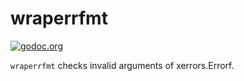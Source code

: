 # wraperrfmt

[![godoc.org][godoc-badge]][godoc]

`wraperrfmt` checks invalid arguments of xerrors.Errorf.

<!-- links -->
[godoc]: https://godoc.org/github.com/gostaticanalysis/wraperrfmt
[godoc-badge]: https://img.shields.io/badge/godoc-reference-4F73B3.svg?style=flat-square&label=%20godoc.org

